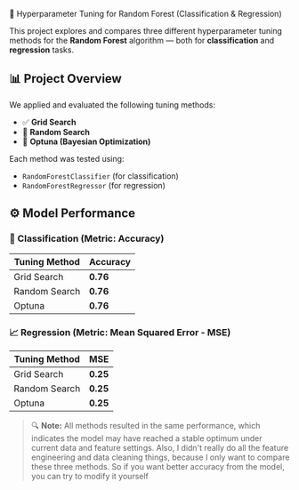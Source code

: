 🔧 Hyperparameter Tuning for Random Forest (Classification & Regression)



This project explores and compares three different hyperparameter tuning methods for the **Random Forest** algorithm — both for **classification** and **regression** tasks.

## 📊 Project Overview

We applied and evaluated the following tuning methods:
- ✅ **Grid Search**
- 🎲 **Random Search**
- 🚀 **Optuna (Bayesian Optimization)**

Each method was tested using:
- `RandomForestClassifier` (for classification)
- `RandomForestRegressor` (for regression)

## ⚙️ Model Performance

### 🧠 Classification (Metric: Accuracy)
| Tuning Method | Accuracy |
|---------------|----------|
| Grid Search   | **0.76** |
| Random Search | **0.76** |
| Optuna        | **0.76** |

### 📈 Regression (Metric: Mean Squared Error - MSE)
| Tuning Method | MSE  |
|---------------|------|
| Grid Search   | **0.25** |
| Random Search | **0.25** |
| Optuna        | **0.25** |

> 🔍 **Note:** All methods resulted in the same performance, which indicates the model may have reached a stable optimum under current data and feature settings. Also, I didn't really do all the feature engineering and data cleaning things, because I only want to compare these three methods. So if you want better accuracy from the model, you can try to modify it yourself



